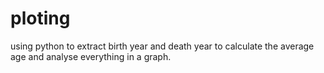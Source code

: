 # ploting
using python to extract birth year and death year to calculate the average age and analyse everything in a graph.
